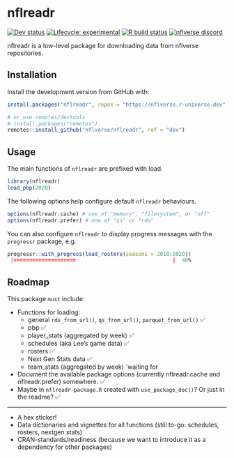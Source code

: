 
<!-- README.md is generated from README.Rmd. Please edit that file -->

# nflreadr

<!-- badges: start -->
<!-- [![CRAN status](https://img.shields.io/cran/v/nflreadr?style=flat-square&logo=R&label=CRAN)](https://CRAN.R-project.org/package=nflreadr)  -->
<!-- [![Codecov test coverage](https://img.shields.io/codecov/c/github/nflverse/nflreadr?label=codecov&style=flat-square&logo=codecov)](https://codecov.io/gh/nflverse/nflreadr?branch=main) -->

[![Dev
status](https://img.shields.io/github/r-package/v/nflverse/nflreadr/main?label=dev%20version&style=flat-square&logo=github)](https://nflreadr.nflverse.com/)
[![Lifecycle:
experimental](https://img.shields.io/badge/lifecycle-experimental-orange.svg?style=flat-square)](https://lifecycle.r-lib.org/articles/stages.html)
[![R build
status](https://img.shields.io/github/workflow/status/nflverse/nflreadr/R-CMD-check?label=R%20check&style=flat-square&logo=github)](https://github.com/nflverse/nflreadr/actions)
[![nflverse
discord](https://img.shields.io/discord/591914197219016707.svg?color=5865F2&label=nflverse%20discord&logo=discord&logoColor=5865F2&style=flat-square)](https://discord.com/invite/5Er2FBnnQa)

<!-- badges: end -->

nflreadr is a low-level package for downloading data from nflverse
repositories.

## Installation

Install the development version from GitHub with:

``` r
install.packages("nflreadr", repos = "https://nflverse.r-universe.dev")

# or use remotes/devtools
# install.packages("remotes")
remotes::install_github("nflverse/nflreadr", ref = "dev")
```

## Usage

The main functions of `nflreadr` are prefixed with load.

``` r
library(nflreadr)
load_pbp(2020)
```

The following options help configure default `nflreadr` behaviours.

``` r
options(nflreadr.cache) # one of "memory", "filesystem", or "off"
options(nflreadr.prefer) # one of "qs" or "rds"
```

You can also configure `nflreadr` to display progress messages with the
`progressr` package, e.g.

``` r
progressr::with_progress(load_rosters(seasons = 2010:2020))
 |====================                               |  40%
```

## Roadmap

This package `must` include:

-   Functions for loading:
    -   general `rds_from_url()`, `qs_from_url()`, `parquet_from_url()`
        ✅
    -   pbp ✅
    -   player\_stats (aggregated by week) ✅
    -   schedules (aka Lee’s game data) ✅
    -   rosters ✅
    -   Next Gen Stats data ✅
    -   team\_stats (aggregated by week) \`waiting for
-   Document the available package options (currently nflreadr.cache and
    nflreadr.prefer) somewhere. ✅
-   Maybe in `nflreadr-package.R` created with `use_package_doc()`? Or
    just in the readme? ✅

------------------------------------------------------------------------

-   A hex sticker!
-   Data dictionaries and vignettes for all functions (still to-go:
    schedules, rosters, nextgen stats)
-   CRAN-standards/readiness (because we want to introduce it as a
    dependency for other packages)
